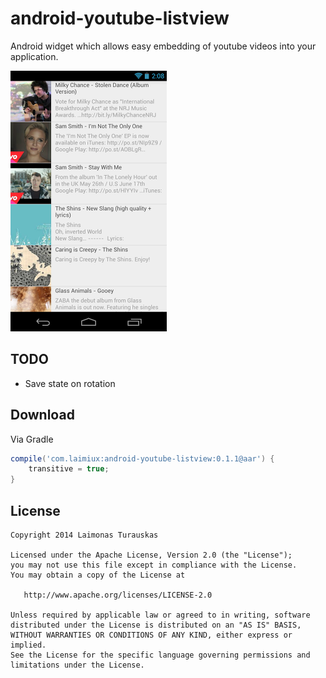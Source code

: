 android-youtube-listview
============

Android widget which allows easy embedding of youtube videos into your application.

![ListView](website/list.png)

TODO
-------

* Save state on rotation


Download
-------

Via Gradle
```groovy
compile('com.laimiux:android-youtube-listview:0.1.1@aar') {
    transitive = true;
}
```

License
-------

    Copyright 2014 Laimonas Turauskas

    Licensed under the Apache License, Version 2.0 (the "License");
    you may not use this file except in compliance with the License.
    You may obtain a copy of the License at

       http://www.apache.org/licenses/LICENSE-2.0

    Unless required by applicable law or agreed to in writing, software
    distributed under the License is distributed on an "AS IS" BASIS,
    WITHOUT WARRANTIES OR CONDITIONS OF ANY KIND, either express or implied.
    See the License for the specific language governing permissions and
    limitations under the License.



